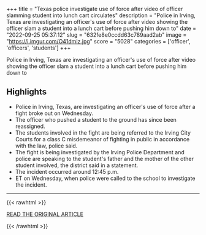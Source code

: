 +++
title = "Texas police investigate use of force after video of officer slamming student into lunch cart circulates"
description = "Police in Irving, Texas are investigating an officer's use of force after video showing the officer slam a student into a lunch cart before pushing him down to"
date = "2022-09-25 05:37:12"
slug = "632fe8e0ccdd63c789aad2ab"
image = "https://i.imgur.com/O41dmiz.jpg"
score = "5028"
categories = ['officer', 'officers', 'students']
+++

Police in Irving, Texas are investigating an officer's use of force after video showing the officer slam a student into a lunch cart before pushing him down to

## Highlights

- Police in Irving, Texas, are investigating an officer's use of force after a fight broke out on Wednesday.
- The officer who pushed a student to the ground has since been reassigned.
- The students involved in the fight are being referred to the Irving City Courts for a class C misdemeanor of fighting in public in accordance with the law, police said.
- The fight is being investigated by the Irving Police Department and police are speaking to the student's father and the mother of the other student involved, the district said in a statement.
- The incident occurred around 12:45 p.m.
- ET on Wednesday, when police were called to the school to investigate the incident.

---

{{< rawhtml >}}
  <p class="article-category">
    <a target="_blank" href="https://www.nbcnews.com/news/us-news/texas-police-investigate-use-force-video-officer-slamming-student-lunc-rcna49282">READ THE ORIGINAL ARTICLE</a>
  </p>
{{< /rawhtml >}}
